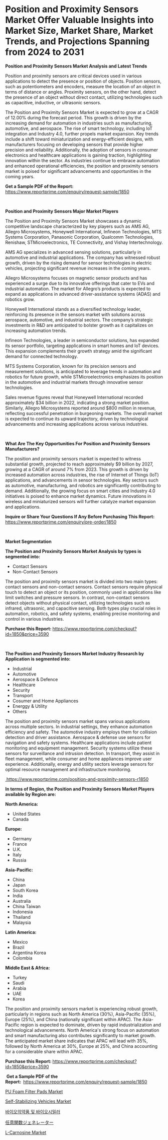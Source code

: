 <p><h1>Position and Proximity Sensors Market Offer Valuable Insights into Market Size, Market Share, Market Trends, and Projections Spanning from 2024 to 2031</h1></p><p><strong>Position and Proximity Sensors Market Analysis and Latest Trends</strong></p>
<p><p>Position and proximity sensors are critical devices used in various applications to detect the presence or position of objects. Position sensors, such as potentiometers and encoders, measure the location of an object in terms of distance or angles. Proximity sensors, on the other hand, detect the presence of an object without direct contact, utilizing technologies such as capacitive, inductive, or ultrasonic sensors. </p><p>The Position and Proximity Sensors Market is expected to grow at a CAGR of 12.00% during the forecast period. This growth is driven by the increasing demand for automation in industries such as manufacturing, automotive, and aerospace. The rise of smart technology, including IoT integration and Industry 4.0, further propels market expansion. Key trends include a shift toward miniaturization and energy-efficient designs, with manufacturers focusing on developing sensors that provide higher precision and reliability. Additionally, the adoption of sensors in consumer electronics and healthcare applications is gaining traction, highlighting innovation within the sector. As industries continue to embrace automation and enhanced operational efficiencies, the position and proximity sensors market is poised for significant advancements and opportunities in the coming years.</p></p>
<p><strong>Get a Sample PDF of the Report:&nbsp;</strong> <a href="https://www.reportprime.com/enquiry/request-sample/1850">https://www.reportprime.com/enquiry/request-sample/1850</a></p>
<p>&nbsp;</p>
<p><strong>Position and Proximity Sensors Major Market Players</strong></p>
<p><p>The Position and Proximity Sensors Market showcases a dynamic competitive landscape characterized by key players such as AMS AG, Allegro Microsystems, Honeywell International, Infineon Technologies, MTS Systems Corporation, Panasonic Corporation, Qualcomm Technologies, Renishaw, STMicroelectronics, TE Connectivity, and Vishay Intertechnology. </p><p>AMS AG specializes in advanced sensing solutions, particularly in automotive and industrial applications. The company has witnessed robust growth, driven by the rising demand for sensor technologies in electric vehicles, projecting significant revenue increases in the coming years.</p><p>Allegro Microsystems focuses on magnetic sensor products and has experienced a surge due to its innovative offerings that cater to EVs and industrial automation. The market for Allegro’s products is expected to expand as applications in advanced driver-assistance systems (ADAS) and robotics grow.</p><p>Honeywell International stands as a diversified technology leader, reinforcing its presence in the sensors market with solutions across aerospace, automotive, and industrial sectors. The company’s strategic investments in R&D are anticipated to bolster growth as it capitalizes on increasing automation trends.</p><p>Infineon Technologies, a leader in semiconductor solutions, has expanded its sensor portfolio, targeting applications in smart homes and IoT devices. This expansion complements their growth strategy amid the significant demand for connected technology.</p><p>MTS Systems Corporation, known for its precision sensors and measurement solutions, is anticipated to leverage trends in automation and robotics for future growth, while STMicroelectronics emphasizes its position in the automotive and industrial markets through innovative sensor technologies.</p><p>Sales revenue figures reveal that Honeywell International recorded approximately $34 billion in 2022, indicating a strong market position. Similarly, Allegro Microsystems reported around $800 million in revenue, reflecting successful penetration in burgeoning markets. The overall market is expected to continue its upward trajectory, driven by technological advancements and increasing applications across various industries.</p></p>
<p>&nbsp;</p>
<p><strong>What Are The Key Opportunities For Position and Proximity Sensors Manufacturers?</strong></p>
<p><p>The position and proximity sensors market is expected to witness substantial growth, projected to reach approximately $9 billion by 2027, growing at a CAGR of around 7% from 2023. This growth is driven by increased automation across industries, the rise of Internet of Things (IoT) applications, and advancements in sensor technologies. Key sectors such as automotive, manufacturing, and robotics are significantly contributing to demand. Additionally, the growing focus on smart cities and Industry 4.0 initiatives is poised to enhance market dynamics. Future innovations in wireless and miniaturized sensors will further catalyze market expansion and applications.</p></p>
<p><strong>Inquire or Share Your Questions If Any Before Purchasing This Report:</strong> <a href="https://www.reportprime.com/enquiry/pre-order/1850">https://www.reportprime.com/enquiry/pre-order/1850</a></p>
<p>&nbsp;</p>
<p><strong>Market Segmentation</strong></p>
<p><strong>The Position and Proximity Sensors Market Analysis by types is segmented into:</strong></p>
<p><ul><li>Contact Sensors</li><li>Non-Contact Sensors</li></ul></p>
<p><p>The position and proximity sensors market is divided into two main types: contact sensors and non-contact sensors. Contact sensors require physical touch to detect an object or its position, commonly used in applications like limit switches and pressure sensors. In contrast, non-contact sensors detect objects without physical contact, utilizing technologies such as infrared, ultrasonic, and capacitive sensing. Both types play crucial roles in automation, robotics, and safety systems, enabling precise monitoring and control in various industries.</p></p>
<p><strong>Purchase this Report:&nbsp;</strong><a href="https://www.reportprime.com/checkout?id=1850&price=3590">https://www.reportprime.com/checkout?id=1850&price=3590</a></p>
<p>&nbsp;</p>
<p><strong>The Position and Proximity Sensors Market Industry Research by Application is segmented into:</strong></p>
<p><ul><li>Industrial</li><li>Automotive</li><li>Aerospace & Defence</li><li>Healthcare</li><li>Security</li><li>Transport</li><li>Cosumer and Home Appliances</li><li>Energgy & Utility</li><li>Others</li></ul></p>
<p><p>The position and proximity sensors market spans various applications across multiple sectors. In industrial settings, they enhance automation efficiency and safety. The automotive industry employs them for collision detection and driver assistance. Aerospace & defense use sensors for navigation and safety systems. Healthcare applications include patient monitoring and equipment management. Security systems utilize these sensors for surveillance and intrusion detection. In transport, they assist in fleet management, while consumer and home appliances improve user experience. Additionally, energy and utility sectors leverage sensors for optimal resource management and infrastructure monitoring.</p></p>
<p><a href="https://www.reportprime.com/position-and-proximity-sensors-r1850">&nbsp;https://www.reportprime.com/position-and-proximity-sensors-r1850</a></p>
<p><strong>In terms of Region, the Position and Proximity Sensors Market Players available by Region are:</strong></p>
<p>
    <p> <strong> North America: </strong>
        <ul>
            <li>United States</li>
            <li>Canada</li>
        </ul>
        </p> 
    <p> <strong> Europe: </strong>
        <ul>
            <li>Germany</li>
            <li>France</li>
            <li>U.K.</li>
            <li>Italy</li>
            <li>Russia</li>
        </ul>
        </p> 
    <p> <strong> Asia-Pacific: </strong>
        <ul>
            <li>China</li>
            <li>Japan</li>
            <li>South Korea</li>
            <li>India</li>
            <li>Australia</li>
            <li>China Taiwan</li>
            <li>Indonesia</li>
            <li>Thailand</li>
            <li>Malaysia</li>
        </ul>
        </p> 
    <p> <strong> Latin America: </strong>
        <ul>
            <li>Mexico</li>
            <li>Brazil</li>
            <li>Argentina Korea</li>
            <li>Colombia</li>
        </ul>
        </p> 
    <p> <strong> Middle East & Africa: </strong>
        <ul>
            <li>Turkey</li>
            <li>Saudi</li>
            <li>Arabia</li>
            <li>UAE</li>
            <li>Korea</li>
        </ul>
    </p>
    </p>
<p><p>The position and proximity sensors market is experiencing robust growth, particularly in regions such as North America (30%), Asia-Pacific (35%), Europe (25%), and China (nationally significant within APAC). The Asia-Pacific region is expected to dominate, driven by rapid industrialization and technological advancements. North America's strong focus on automation and smart manufacturing also contributes significantly to market growth. The anticipated market share indicates that APAC will lead with 35%, followed by North America at 30%, Europe at 25%, and China accounting for a considerable share within APAC.</p></p>
<p><strong>Purchase this Report: </strong><a href="https://www.reportprime.com/checkout?id=1850&price=3590">https://www.reportprime.com/checkout?id=1850&price=3590</a></p>
<p>&nbsp;<strong>Get a Sample PDF of the Report:&nbsp;&nbsp;</strong><a href="https://www.reportprime.com/enquiry/request-sample/1850">https://www.reportprime.com/enquiry/request-sample/1850</a></p>
<p><strong></strong></p>
<p><p><a href="https://issuu.com/reportprime-2/docs/pu-foam-filter-pads-market-size-203_bfea2ff622261f">PU Foam Filter Pads Market</a></p><p><a href="https://issuu.com/reportprime-2/docs/self-stabilizing-vehicles-market-si_15ca1aa7d39d53">Self-Stabilizing Vehicles Market</a></p><p><a href="https://medium.com/@williambatz03/%EC%83%9D%EB%AC%BC%ED%95%99%EC%A0%81-%EC%A0%9C%EC%A0%9C-%EB%B0%8F-%EB%B0%94%EC%9D%B4%EC%98%A4%EC%8B%9C%EB%B0%80%EB%9F%AC-%EC%82%B0%EC%97%85-%EC%A0%84%EB%A7%9D-%EC%8B%9C%EC%9E%A5-%EB%B3%80%ED%99%94-%EB%B0%8F-%EC%A0%84%EB%9E%B5%EC%A0%81-%ED%95%84%EC%88%98%EC%82%AC%ED%95%AD-2024-2031-37323e0ef41a">바이오의약품 및 바이오시밀러</a></p><p><a href="https://medium.com/@dfs4ff/%E3%82%B0%E3%83%AD%E3%83%BC%E3%83%90%E3%83%AB%E4%BB%BB%E6%84%8F%E9%96%A2%E6%95%B0%E3%82%B8%E3%82%A7%E3%83%8D%E3%83%AC%E3%83%BC%E3%82%BF%E3%83%BC%E5%B8%82%E5%A0%B4%E3%81%AE%E5%B8%82%E5%A0%B4%E5%8B%95%E5%90%91-%E4%BA%88%E6%B8%AC%E3%81%A8%E5%88%86%E6%9E%90-2024%E5%B9%B4-2031%E5%B9%B4-72ed7e7f802b">任意関数ジェネレーター</a></p><p><a href="https://medium.com/@dannellbugess3/global-l-carnosine-market-is-projected-to-grow-at-a-cagr-of-10-1-26629f136aad">L-Carnosine Market</a></p></p>